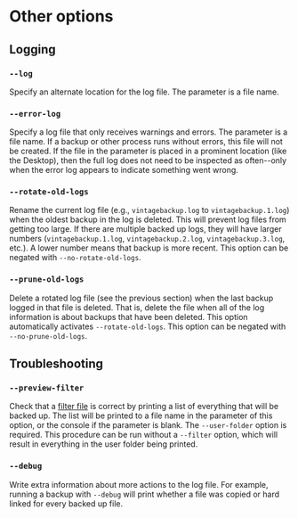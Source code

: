 # Other options

## Logging

### `--log`

Specify an alternate location for the log file.
The parameter is a file name.

### `--error-log`

Specify a log file that only receives warnings and errors.
The parameter is a file name.
If a backup or other process runs without errors, this file will not be created.
If the file in the parameter is placed in a prominent location (like the Desktop), then the full log does not need to be inspected as often--only when the error log appears to indicate something went wrong.

### `--rotate-old-logs`

Rename the current log file (e.g., `vintagebackup.log` to `vintagebackup.1.log`) when the oldest backup in the log is deleted.
This will prevent log files from getting too large.
If there are multiple backed up logs, they will have larger numbers (`vintagebackup.1.log`, `vintagebackup.2.log`, `vintagebackup.3.log`, etc.).
A lower number means that backup is more recent.
This option can be negated with `--no-rotate-old-logs`.

### `--prune-old-logs`

Delete a rotated log file (see the previous section) when the last backup logged in that file is deleted.
That is, delete the file when all of the log information is about backups that have been deleted.
This option automatically activates `--rotate-old-logs`.
This option can be negated with `--no-prune-old-logs`.


## Troubleshooting

### `--preview-filter`

Check that a [filter file](filter_files.md) is correct by printing a list of everything that will be backed up.
The list will be printed to a file name in the parameter of this option, or the console if the parameter is blank.
The `--user-folder` option is required. This procedure can be run without a `--filter` option, which will result in everything in the user folder being printed.

### `--debug`

Write extra information about more actions to the log file.
For example, running a backup with `--debug` will print whether a file was copied or hard linked for every backed up file.
